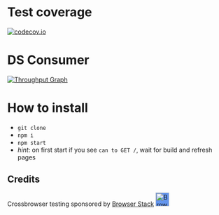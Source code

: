 # Test coverage

[![codecov.io](https://codecov.io/github/Gapminder/dollar-street-pages/coverage.svg?branch=development)](https://codecov.io/github/Gapminder/dollar-street-pages?branch=development)


# DS Consumer

[![Throughput Graph](https://graphs.waffle.io/Gapminder/dollar-street-pages/throughput.svg)](https://waffle.io/Gapminder/dollar-street-pages/metrics)

# How to install
- `git clone`
- `npm i`
- `npm start`
- *hint*: on first start if you see `can to GET /`, wait for build and refresh pages

## Credits
Crossbrowser testing sponsored by [Browser Stack](https://www.browserstack.com)
[<img src="https://camo.githubusercontent.com/a7b268f2785656ab3ca7b1cbb1633ee5affceb8f/68747470733a2f2f64677a6f7139623561736a67312e636c6f756466726f6e742e6e65742f70726f64756374696f6e2f696d616765732f6c61796f75742f6c6f676f2d6865616465722e706e67" alt="Browser Stack" height="31px" style="background: cornflowerblue;">](https://www.browserstack.com)

